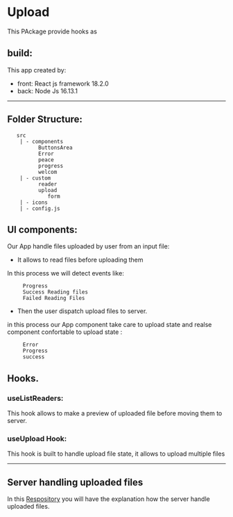 # Upload
This PAckage provide hooks as 

## build: 
This app created by:
* front: React js framework 18.2.0
* back: Node Js 16.13.1
___
## Folder Structure:
```
   src
    | - components
          ButtonsArea
          Error
          peace
          progress
          welcom
    | - custom
          reader
          upload
             form
    | - icons
    | - config.js
```
## UI components:
 Our App handle files uploaded by user from an input file:

 * It allows to read files before uploading them

In this process we will detect events like:

         Progress
         Success Reading files
         Failed Reading Files
 * Then the user dispatch upload files to server.
  
in this process our App component take care to upload state and realse component confortable to upload state :
        
         Error 
         Progress
         success

## Hooks.
### useListReaders:

This hook allows to make a preview of uploaded file before moving them to server.
### useUpload Hook:

This hook is built to handle upload file state, it allows to upload multiple files 

___
## Server handling uploaded files 

In this [Respository](') you will have the explanation how the server handle uploaded files.




